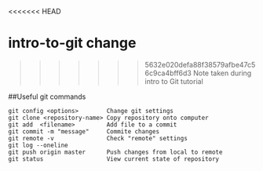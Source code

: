 <<<<<<< HEAD
# intro-to-git change

>>>>>>> 5632e020defa88f38579afbe47c56c9ca4bff6d3
Note taken during intro to Git tutorial

##Useful git commands

```
git config <options>        Change git settings
git clone <repository-name> Copy repository onto computer
git add  <filename>         Add file to a commit
git commit -m "message"     Commite changes
git remote -v               Check "remote" settings
git log --oneline   
git push origin master      Push changes from local to remote
git status                  View current state of repository
```




